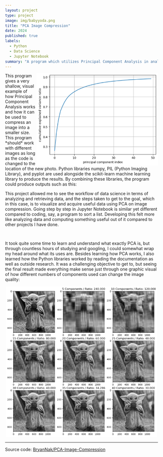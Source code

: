 ```yaml
---
layout: project
type: project
image: img/babyyoda.png
title: "PCA Image Compression"
date: 2024
published: true
labels:
  - Python
  - Data Science
  - Jupyter Notebook
summary: "A program which utilizes Principal Component Analysis in analyzing and converting an image into a compressed version of itself. This program was developed for my ICS 235 course."
---
```


<img class = "img-fluid" width="400" align = "right" src = "../img/explainedVariance.png">
This program gives a very shallow, visual example of how Principal Component Analysis works and how it can be used to compress an image into a smaller size. This program *should* work with different images as long as the code is changed to the location of the new photo. Python libraries numpy, PIL (Python Imaging Library), and pyplot are used alongside the scikit-learn machine learning library to produce the results. By combining these libraries, the program could produce outputs such as this:




This project allowed me to see the workflow of data science in terms of analyzing and retrieving data, and the steps taken to get to the goal, which in this case, is to visualize and acquire useful data using PCA on image compression. Going step by step in Jupyter Notebook is similar yet different compared to coding, say, a program to sort a list. Developing this felt more like analyzing data and computing something useful out of it compared to other projects I have done.


<br>

It took quite some time to learn and understand what exactly PCA is, but through countless hours of studying and googling, I could somewhat wrap my head around what its uses are. Besides learning how PCA works, I also learned how the Python libraries worked by reading the documentation as well as outside research. It was a challenging objective to get to, but seeing the final result made everything make sense just through one graphic visual of how different numbers of components used can change the image quality:

<p align = "center">
<img class = "img-fluid" width= "500" src = "../img/compressedgraphic.png">
</p>
    
<hr>

Source code: <a href="https://github.com/BryanNak/PCA-Image-Compression"><i class="large github icon "></i>BryanNak/PCA-Image-Compression</a>
